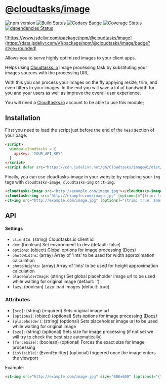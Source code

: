 # [@cloudtasks/image](https://cloudtasks.io)
[![npm version](https://img.shields.io/npm/v/@cloudtasks/image.svg?style=flat)](https://www.npmjs.com/package/@cloudtasks/image)
[![Build Status](https://img.shields.io/travis/Cloudtasks/image/master.svg?style=flat)](https://travis-ci.org/Cloudtasks/image)
[![Codacy Badge](https://api.codacy.com/project/badge/Grade/c5b0a49ab43f47a683ca03c44cded777)](https://www.codacy.com/app/jonnybgod/image?utm_source=github.com&amp;utm_medium=referral&amp;utm_content=Cloudtasks/image&amp;utm_campaign=Badge_Grade)
[![Coverage Status](https://coveralls.io/repos/Cloudtasks/image/badge.svg?branch=master&service=github)](https://coveralls.io/github/Cloudtasks/image?branch=master)
[![dependencies Status](https://david-dm.org/Cloudtasks/image/status.svg)](https://david-dm.org/Cloudtasks/image)

![https://www.jsdelivr.com/package/npm/@cloudtasks/image](https://data.jsdelivr.com/v1/package/npm/@cloudtasks/image/badge?style=rounded)

Allows you to serve highly optimized images to your client apps.

Helps using [Cloudtasks.io](https://cloudtasks.io) image processing task by substituting your images sources with the processing URL.

With this you can process your images on the fly applying resize, trim, and even filters to your images. In the end you will save a lot of bandwidth for you and your users as well as improve the overall user experience.

You will need a [Cloudtasks.io](https://cloudtasks.io) account to be able to use this module;

## Installation
First you need to load the script just before the end of the ```head``` section of your page:
```html
<script>
  window.cloudtasks = {
    apiKey: 'YOUR_API_KEY'
  }
</script>
<script defer src="https://cdn.jsdelivr.net/gh/Cloudtasks/image@1/dist/cloudtasks-image.min.js"></script>
```

Finally, you can use cloudtasks-image in your website by replacing your ```img``` tags with ```cloudtasks-image```, ```cloudtasks-img``` or ```ct-img```.

```html
<cloudtasks-image src="http://example.com/image.jpg"></cloudtasks-image>
<cloudtasks-img src="http://example.com/image.jpg" [options]="{trim: true, smart: true, filters: 'blur(10):flip()'}"></cloudtasks-img>
<ct-img src="http://example.com/image.jpg" [options]="{trim: true, smart: true, filters: 'blur(10):flip()'}"></ct-img>
```

## API
#### Settings
  - `clientId`: (string) Cloudtasks.io client id
  - `dev`: (boolean) Set environment to dev (default: false)
  - `options`: (object) Global options for image processing ([Docs](https://cloudtasks.io/docs/image/#image))
  - `photoWidths`: (array) Array of 'Ints' to be used for width approximation calculation
  - `photoHeights`: (array) Array of 'Ints' to be used for height approximation calculation
  - `placeholderImage`: (string) Set global placeholder image url to be used while waiting for original image (default: '')
  - `lazy`: (boolean) Lazy load images (default: true)

### Attributes
  - `[src]`: (string) (required) Sets original image url
  - `[options]`: (object) (optional) Sets options for image processing ([Docs](https://cloudtasks.io/docs/image/#image))
  - `[placeholder]`: (string) (optional) Sets placeholder image url to be used while waiting for original image
  - `[sze]`: (string) (optional) Sets size for image processing (if not set we will try to check the best size automatically)
  - `[forceSize]`: (boolean) (optional) Forces the exact size for image processing
  - `(isVisible)`: (EventEmitter) (optional) triggered once the image enters the viewport

Example:
```html
<ct-img src="http://example.com/image.jpg" size="800x600" [options]="{trim: true, smart: 'face', filters: 'blur(10):flip()'}" placeholder="http://example.com/placeholderImage.jpg" [forceSize]="true">
```
